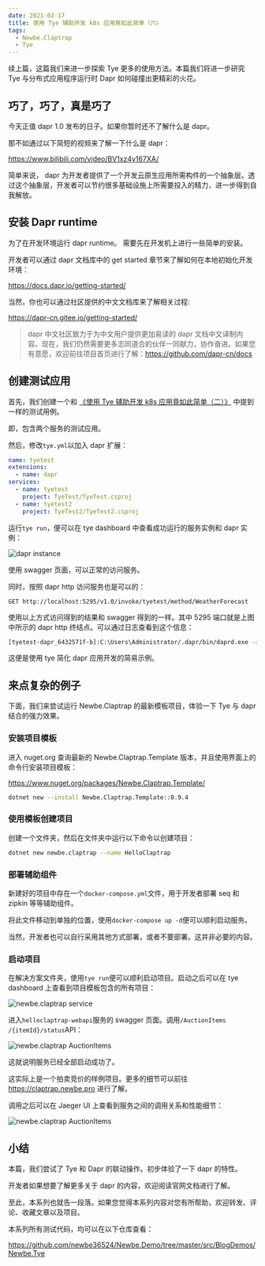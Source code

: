 ```yaml
---
date: 2021-02-17
title: 使用 Tye 辅助开发 k8s 应用竟如此简单（六）
tags:
  - Newbe.Claptrap
  - Tye
---
```


续上篇，这篇我们来进一步探索 Tye 更多的使用方法。本篇我们将进一步研究 Tye 与分布式应用程序运行时 Dapr 如何碰撞出更精彩的火花。

<!-- more -->

<!-- md Header-Newbe-Claptrap.md -->

## 巧了，巧了，真是巧了

今天正值 dapr 1.0 发布的日子。如果你暂时还不了解什么是 dapr。

那不如通过以下简短的视频来了解一下什么是 dapr：

<https://www.bilibili.com/video/BV1xz4y167XA/>

简单来说， dapr 为开发者提供了一个开发云原生应用所需构件的一个抽象层。透过这个抽象层，开发者可以节约很多基础设施上所需要投入的精力，进一步得到自我解放。

## 安装 Dapr runtime

为了在开发环境运行 dapr runtime。 需要先在开发机上进行一些简单的安装。

开发者可以通过 dapr 文档库中的 get started 章节来了解如何在本地初始化开发环境：

<https://docs.dapr.io/getting-started/>

当然，你也可以通过社区提供的中文文档库来了解相关过程:

<https://dapr-cn.gitee.io/getting-started/>

> dapr 中文社区致力于为中文用户提供更加易读的 dapr 文档中文译制内容。现在，我们仍然需要更多志同道合的伙伴一同献力，协作奋进。如果您有意愿，欢迎前往项目首页进行了解：<https://github.com/dapr-cn/docs>

## 创建测试应用

首先，我们创建一个和 [《使用 Tye 辅助开发 k8s 应用竟如此简单（二）》](011-Try-Tye-2) 中提到一样的测试用例。

即，包含两个服务的测试应用。

然后，修改`tye.yml`以加入 dapr 扩展：

```yml tye.yml
name: tyetest
extensions:
  - name: dapr
services:
  - name: tyetest
    project: TyeTest/TyeTest.csproj
  - name: tyetest2
    project: TyeTest2/TyeTest2.csproj
```

运行`tye run`，便可以在 tye dashboard 中查看成功运行的服务实例和 dapr 实例：

![dapr instance](/images/20210217-001.png)

使用 swagger 页面，可以正常的访问服务。

同时，按照 dapr http 访问服务也是可以的：

```http
GET http://localhost:5295/v1.0/invoke/tyetest/method/WeatherForecast
```

使用以上方式访问得到的结果和 swagger 得到的一样。其中 5295 端口就是上图中所示的 dapr http 终结点。可以通过日志查看到这个信息：

```bash tyetest.log
[tyetest-dapr_6432571f-b]:C:\Users\Administrator/.dapr/bin/daprd.exe -app-id tyetest -app-port 5290 -dapr-grpc-port 5294 --dapr-http-port 5295 --metrics-port 5296 --placement-host-address localhost:5289
```

这便是使用 tye 简化 dapr 应用开发的简易示例。

## 来点复杂的例子

下面，我们来尝试运行 Newbe.Claptrap 的最新模板项目，体验一下 Tye 与 dapr 结合的强力效果。

### 安装项目模板

进入 nuget.org 查询最新的 Newbe.Claptrap.Template 版本，并且使用界面上的命令行安装项目模板：

<https://www.nuget.org/packages/Newbe.Claptrap.Template/>

```bash install.sh
dotnet new --install Newbe.Claptrap.Template::0.9.4
```

### 使用模板创建项目

创建一个文件夹，然后在文件夹中运行以下命令以创建项目：

```bash new.sh
dotnet new newbe.claptrap --name HelloClaptrap
```

### 部署辅助组件

新建好的项目中存在一个`docker-compose.yml`文件，用于开发者部署 seq 和 zipkin 等等辅助组件。

将此文件移动到单独的位置，使用`docker-compose up -d`便可以顺利启动服务。

当然，开发者也可以自行采用其他方式部署，或者不要部署。这并非必要的内容。

### 启动项目

在解决方案文件夹，使用`tye run`便可以顺利启动项目。启动之后可以在 tye dashboard 上查看到项目模板包含的所有项目：

![newbe.claptrap service](/images/20210217-002.png)

进入`helloclaptrap-webapi`服务的 swagger 页面。调用`​/AuctionItems​/{itemId}​/status`API：

![newbe.claptrap AuctionItems​](/images/20210217-003.png)

这就说明服务已经全部启动成功了。

这实际上是一个拍卖竞价的样例项目。更多的细节可以前往 <https://claptrap.newbe.pro> 进行了解。

调用之后可以在 Jaeger UI 上查看到服务之间的调用关系和性能细节：

![newbe.claptrap AuctionItems​](/images/20210217-004.png)

## 小结

本篇，我们尝试了 Tye 和 Dapr 的联动操作。初步体验了一下 dapr 的特性。

开发者如果想要了解更多关于 dapr 的内容，欢迎阅读官网文档进行了解。

至此，本系列也就告一段落。如果您觉得本系列内容对您有所帮助，欢迎转发、评论、收藏文章以及项目。

本系列所有测试代码，均可以在以下仓库查看：

<https://github.com/newbe36524/Newbe.Demo/tree/master/src/BlogDemos/Newbe.Tye>

<!-- md Footer-Newbe-Claptrap.md -->
